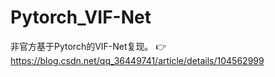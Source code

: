 # Pytorch_VIF-Net
非官方基于Pytorch的VIF-Net复现。
👉https://blog.csdn.net/qq_36449741/article/details/104562999
